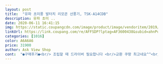 ```yaml
---
layout: post 
title:  "유파 초미풍 발터치 리모콘 선풍기, TSK-A14CDB" 
description: 유파 초미 ..
date: 2020-06-11 16:41:15 
img: https://static.coupangcdn.com/image/product/image/vendoritem/2019/06/18/3674213699/c7577eae-806e-4ab8-b298-2c8cc7686866.jpg 
linkUrl: https://link.coupang.com/re/AFFSDP?lptag=AF3600438&subid=ahnPublicAsk&pageKey=88739280&itemId=277601371&vendorItemId=3674213699&traceid=V0-113-9e224a1bd012ce87 
categories: [1016] 
color: A6A6A6 
price: 31900 
author: Ask View Shop 
cont:  "●구매후기●<br/> 조립할 때 드라이버 필요합니다 <br/>교환 쿠팡 최고네요^^<br/>구매하게된 결정적 이유는 하마트에서 비슷한가격에 선풍기가 내구성은 좋으나 바람세기가 세지않고 지름의 크기도 작아 그러느니 이제품을 사는것이 더 낫다는 생각이 들더라구요<br/>그런점에서 가격대비 훌륭합니다.<br/><br/>기본 기능 자체에는 만족합니다.<br/><br/>기본은 강하며(초미풍, 미풍, 약풍, 강풍) 사소한 기능까지<br/>높이조절이 조금밖에 되지않은줄알고 있다 꼼꼼히 상품평을 읽다가 제가 받은 제품이 불량인걸 발견하곤 박스까지 다 버려서 고민하다가 쿠팡고객센타에 문의드렸더니 이제품은 당연히 사용해봐야 불량인걸 아는거라며 흥쾌히 교환신청 일사천리로 해결해주시고 게다가 다음날바로 새상품 배송에 회수까지 바로바로 해결완료!<br/>다만 포장이 정말 너무했다 싶네요.<br/><br/>대박!<br/>더군다나 초미풍도 가능도 준수해서 침대에 누워 자기 전에 얼굴에 바람 쬐면서 조용히 수면이 가능합니다.<br/><br/>동작도 빠릿빠릿 잘 되고 기존 버튼식 누르려고 발가락쪼물 거리는 짓을 안해도 되어 편합니다.<br/><br/>리모컨 기능은.<br/>.<br/> 처음에는 실망했습니다.<br/><br/>바람 잘 나오고 회전 잘 되고 높낮이 조절 잘 되고 각도 조절 잘 됩니다.<br/><br/>반신반의 하면서 구매 했는데 조립 부터 너무 편하다<br/>반품해서 새로 받는다고 해서 충격을 안받을 기대를 할 수 없을정도로 포장이 부실했어요.<br/><br/>발터치를 고려한 디자인은 마음에 듭니다.<br/> 버튼도 적당히 큼직해서 터치도 잘 됩니다.<br/><br/>빠르긴 빠르다<br/>사실때 참고하세요^^<br/>서있을때 발로 눌러 사용하기도 하는데<br/>선풍기 주문 후 로켓배송 1일 후 도착<br/>선풍기라함은 첫째 시원함이라 생각합니다.<br/><br/>선풍기를 2대 사야겠다 맘먹고 나서 마트들러 이래저래 둘러보며  바람세기며 가격 내구성 등등 비교를 했었습니다.<br/><br/>선풍기를 사용할때 손으로 리모컨으로 사용 하지만<br/>소음이 크면 켜놓고 못자는데 유파 발터치 선풍기는 소음이라 할수 없을 정도의 소리<br/>손, 발, 리모컨으로 사용 가능한 선풍기<br/>솔직히 마감처리 부분들이 조금은 미흡하고 튼튼하지않은 부분들이 있습니다.<br/><br/>수면풍 자연풍 내가 제일 좋아하는 풍속이다<br/>신호감도가 나쁜 의미로 어마무시합니다 ㅋㅋㅋ<br/>아니, 제대로 동작을 한다기 보단 180cm 까지 동작을 해서 책상에 앉아서 버튼을 누르니 신호는 갑니다.<br/><br/>여러모로 아쉬우면서도 지불한 금액을 생각하면 또 가성비는 좋은것 같고.<br/>.<br/><br/>유파 발터치/리모컨 선풍기 추천!<br/>유파 선풍기는 처음 부터 발터치/리모컨 선풍기로 나왔다<br/>이게 뭔 상황인가 싶어서 리모컨을 버리려다가 혹시나 싶어서 배터리를 교체해 보니 제대로 동작을 하네요.<br/>.<br/><br/>일단 전 만족하고 쓰겠지만 다른 분들에게 추천은 글쎄요?<br/>작년에 만원대로 구매하신분들도 있던데 그 가격대라면 정말 훌륭하다는 생각이 듭니다.<br/>  전 3만원대구입입니다.<br/><br/>잘때 켜놓고 잘 수 있는<br/>제품 자체의 무게가 가벼운 편이라 한팔로 기둥 들고 남은 한팔로 바닥 잡고 끼워 맞추고 영차영차 하면서 금방 조립 되네요.<br/><br/>조립 자체는 풀어줄 것 풀어주고 조여줄 것 조여주면 쉽게쉽게 되었습니다.<br/><br/>좁은 원룸 방에서 사용하려고 구매했습니다.<br/><br/>줄자로 길이를 재어보니 장애물 없는 직선거리 140cm 이상 신호가 안닿았습니다.<br/>.<br/> 허허<br/>참으로 애증의 선풍기입니다.<br/> ㅋㅋㅋ<br/>최소한의 완충재가 없어서 충격에 매우 취약하겠더라구요.<br/><br/>추천 해주려면 장단점을 정확히 설명해 줘야 나중에 욕 안먹을거 같아요.<br/><br/>코딱지만한 방에서도 리모컨 신호가 안 닿아서 의자에 앉아 허리를 굽히고 팔을 쭉 뻗어야 동작을 하더라구요.<br/><br/>쿠팡 서비스 정말 감동입니다.<br/>^^<br/>타이머 450분 기능<br/>탁상용 선풍기로는 아무래도 더운 날씨를 견디기 힘들것 같아서 바닥에 놓고 쓰는 선풍기로 구매를 했습니다.<br/><br/>특히 제가 받은 물건도 목부분에 충격이 있었는지 작은 조각이 깨져서 돌아다니고 있었습니다.<br/><br/>팬동작이나 실사용에 무리있는건 아니라 그냥 쓰려구요.<br/><br/>편안한 잠을 위한 선풍기<br/>하지만 바람세기는 8만원대 선풍기와 비슷할만큼 시원합니다.<br/><br/>한대를 선풍기가전으로 유명한 한제품을 하마트에서 8만원대 40cm지름으로 구매를 먼저하고는 예전부터 봐두었던 이제품을 구매했네요<br/>혼자 뚝딱 소요시간 5분 이내<br/>" 
---
```


